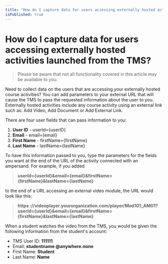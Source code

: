 ```yaml
---
title: "How do I capture data for users accessing externally hosted activities launched from the TMS?"
isPublished: true
---
```


# How do I capture data for users accessing externally hosted activities launched from the TMS?

> Please be aware that not all functionality covered in this article may be available to you.

Need to collect data on the users that are accessing your externally hosted course activities? You can add parameters to your external URL that will cause the TMS to pass the requested information about the user to you. Externally hosted activities include any course activity using an external link such as: Add Video, Add Document or Add External Link.

There are four user fields that can pass information to you:

1. **User ID** - userId={userID}
1. **Email** - email={email}
1. **First Name** - firstName={firstName}
1. **Last Name** - lastName={lastName}

To have this information passed to you, type the parameters for the fields you want at the end of the URL of the activity connected with an ampersand. For example, if you added

> **userId={userId}&email={email}&firstName={firstName}&lastName={lastName}**

to the end of a URL accessing an external video module, the URL would look like this:

> **https ://videoplayer.yourorganization.com/player/Mod101_AM01?userId={userId}&email={email}&firstName={firstName}&lastName={lastName}**

When a student watches the video from the TMS, you would be given the following information from the student's account:

- TMS User ID: **111111**
- Email: **studentname @anywhere.none**
- First Name: **Student**
- Last Name: **Name**
